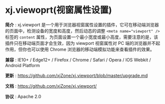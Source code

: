 <!--◇ ----------------------------------------------------------------------------------- ◇-->
# xj.viewoprt(视窗属性设置)

**简介** : xj.viewport 是一个用于浏览器视窗属性设置的插件，它可在移动端浏览器的页面中，检测设备的宽度和高度，然后动态的调整 `<meta name="viewport" />` 标签的 `content` 属性，为页面设置一个最小宽度或最小高度，需要注意的是，该插件只在移动端页面才会生效，因为 viewport 视窗属性对 PC 端的浏览器并不起作用，但你也可以使用 Chrome 浏览器的移动端模拟功能来查看插件的效果。

**兼容** : IE10+ / Edge12+ / Firefox / Chrome / Safari / Opera / IOS Webkit / Android Platform

**更新** : <https://github.com/xjZone/xj.viewport/blob/master/upgrade.md>

**文档** : <https://github.com/xjZone/xj.viewport/>

**协议** : Apache 2.0


